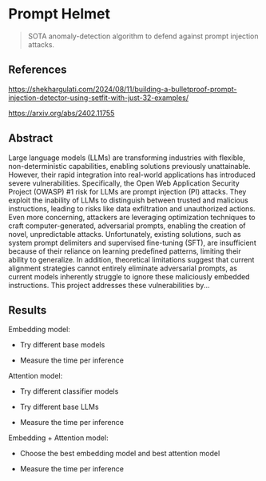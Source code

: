 # Prompt Helmet

> SOTA anomaly-detection algorithm to defend against prompt injection attacks.

## References

https://shekhargulati.com/2024/08/11/building-a-bulletproof-prompt-injection-detector-using-setfit-with-just-32-examples/

https://arxiv.org/abs/2402.11755

## Abstract

Large language models (LLMs) are transforming industries with flexible, non-deterministic capabilities, enabling solutions previously unattainable. However, their rapid integration into real-world applications has introduced severe vulnerabilities. Specifically, the Open Web Application Security Project (OWASP) #1 risk for LLMs are prompt injection (PI) attacks. They exploit the inability of LLMs to distinguish between trusted and malicious instructions, leading to risks like data exfiltration and unauthorized actions. Even more concerning, attackers are leveraging optimization techniques to craft computer-generated, adversarial prompts, enabling the creation of novel, unpredictable attacks. Unfortunately, existing solutions, such as system prompt delimiters and supervised fine-tuning (SFT), are insufficient because of their reliance on learning predefined patterns, limiting their ability to generalize. In addition, theoretical limitations suggest that current alignment strategies cannot entirely eliminate adversarial prompts, as current models inherently struggle to ignore these maliciously embedded instructions. This project addresses these vulnerabilities by...

## Results

Embedding model:

- Try different base models

- Measure the time per inference

Attention model:

- Try different classifier models

- Try different base LLMs

- Measure the time per inference

Embedding + Attention model:

- Choose the best embedding model and best attention model

- Measure the time per inference
